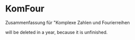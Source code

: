 # KomFour
Zusammenfassung für "Komplexe Zahlen und Fourierreihen

will be deleted in a year, because it is unfinished.
